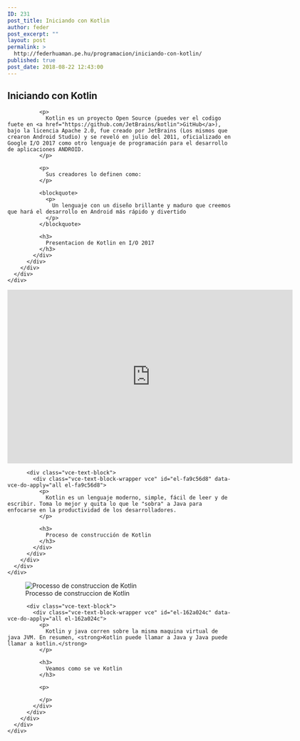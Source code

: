 ```yaml
---
ID: 231
post_title: Iniciando con Kotlin
author: feder
post_excerpt: ""
layout: post
permalink: >
  http://federhuaman.pe.hu/programacion/iniciando-con-kotlin/
published: true
post_date: 2018-08-22 12:43:00
---
```

<!--vcv no format-->

<div class="vce-row-container">
  <div class="vce-row vce-row--col-gap-30 vce-row-columns--top vce-row-content--top" id="el-0e45a4e8" data-vce-do-apply="all el-0e45a4e8">
    <div class="vce-row-content" data-vce-element-content="true">
      <div class="vce-col vce-col--md-100p vce-col--xs-1 vce-col--xs-last vce-col--xs-first vce-col--sm-last vce-col--sm-first vce-col--md-last vce-col--lg-last vce-col--xl-last vce-col--md-first vce-col--lg-first vce-col--xl-first" id="el-79aea64a" data-vce-do-apply="background border el-79aea64a">
        <div class="vce-col-inner" data-vce-element-content="true" data-vce-do-apply="padding margin  el-79aea64a">
          <div class="vce-text-block">
            <div class="vce-text-block-wrapper vce" id="el-57e23e8c" data-vce-do-apply="all el-57e23e8c">
              <h2>
                Iniciando con Kotlin
              </h2>
              
              <p>
                Kotlin es un proyecto Open Source (puedes ver el codigo fuete en <a href="https://github.com/JetBrains/kotlin">GitHub</a>), bajo la licencia Apache 2.0, fue creado por JetBrains (Los mismos que crearon Android Studio) y se reveló en julio del 2011, oficializado en Google I/O 2017 como otro lenguaje de programación para el desarrollo de aplicaciones ANDROID.
              </p>
              
              <p>
                Sus creadores lo definen como: 
              </p>
              
              <blockquote>
                <p>
                  Un lenguaje con un diseño brillante y maduro que creemos que hará el desarrollo en Android más rápido y divertido
                </p>
              </blockquote>
              
              <h3>
                Presentacion de Kotlin en I/O 2017
              </h3>
            </div>
          </div>
        </div>
      </div>
    </div>
  </div>
</div>

<div class="vce-row-container">
  <div class="vce-row vce-row--col-gap-30 vce-row-columns--top vce-row-content--top" id="el-6d03053c" data-vce-do-apply="all el-6d03053c">
    <div class="vce-row-content" data-vce-element-content="true">
      <div class="vce-col vce-col--md-100p vce-col--xs-1 vce-col--xs-last vce-col--xs-first vce-col--sm-last vce-col--sm-first vce-col--md-last vce-col--lg-last vce-col--xl-last vce-col--md-first vce-col--lg-first vce-col--xl-first" id="el-7970a741" data-vce-do-apply="background border el-7970a741">
        <div class="vce-col-inner" data-vce-element-content="true" data-vce-do-apply="padding margin  el-7970a741">
          <div class="vce-yt-video-player vce-yt-video-player--align-center vce-yt-video-player--size-560x315">
            <div class="vce vce-yt-video-player-wrapper" id="el-49fb677b" data-vce-do-apply="all el-49fb677b" style="width: 560px;">
              <div class="vce-yt-video-player-inner">
                <iframe class="vce-yt-video-player-iframe" src="https://www.youtube.com/embed/d8ALcQiuPWs?autoplay=0&color=red&controls=2&loop=0&rel=0&start=0&cc_load_policy=0&iv_load_policy=3" width="640" height="390" frameborder="0" allowfullscreen=""></iframe>
              </div>
            </div>
          </div>
          
          <div class="vce-text-block">
            <div class="vce-text-block-wrapper vce" id="el-fa9c56d8" data-vce-do-apply="all el-fa9c56d8">
              <p>
                Kotlin es un lenguaje moderno, simple, fácil de leer y de escribir. Toma lo mejor y quita lo que le "sobra" a Java para enfocarse en la productividad de los desarrolladores.
              </p>
              
              <h3>
                Proceso de construcción de Kotlin
              </h3>
            </div>
          </div>
        </div>
      </div>
    </div>
  </div>
</div>

<div class="vce-row-container">
  <div class="vce-row vce-row--col-gap-30 vce-row-columns--top vce-row-content--top" id="el-14636a0e" data-vce-do-apply="all el-14636a0e">
    <div class="vce-row-content" data-vce-element-content="true">
      <div class="vce-col vce-col--md-100p vce-col--xs-1 vce-col--xs-last vce-col--xs-first vce-col--sm-last vce-col--sm-first vce-col--md-last vce-col--lg-last vce-col--xl-last vce-col--md-first vce-col--lg-first vce-col--xl-first" id="el-e2aa9782" data-vce-do-apply="background border el-e2aa9782">
        <div class="vce-col-inner" data-vce-element-content="true" data-vce-do-apply="padding margin  el-e2aa9782">
          <div class="vce-single-image-container vce-single-image--align-left">
            <div class="vce vce-single-image-wrapper" id="el-9e3fff40" data-vce-do-apply="all el-9e3fff40">
              <figure><div class="vce-single-image-inner">
                <img class="vce-single-image" data-width="868" data-height="341"src="|!|vcvUploadUrl|!|/2018/08/Processo-de-construccion-de-Kotlin-868x341.png" data-img-src="|!|vcvUploadUrl|!|/2018/08/Processo-de-construccion-de-Kotlin.png" alt="Processo de construccion de Kotlin" title="Processo de construccion de Kotlin" />
              </div><figcaption>Processo de construccion de Kotlin</figcaption></figure>
            </div>
          </div>
          
          <div class="vce-text-block">
            <div class="vce-text-block-wrapper vce" id="el-162a024c" data-vce-do-apply="all el-162a024c">
              <p>
                Kotlin y java corren sobre la misma maquina virtual de java JVM. En resumen, <strong>Kotlin puede llamar a Java y Java puede llamar a kotlin.</strong>
              </p>
              
              <h3>
                Veamos como se ve Kotlin
              </h3>
              
              <p>
                 
              </p>
            </div>
          </div>
        </div>
      </div>
    </div>
  </div>
</div>

<!--vcv no format-->